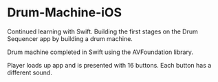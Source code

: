# Drum-Machine-iOS
Continued learning with Swift. Building the first stages on the Drum Sequencer app by building a drum machine.

Drum machine completed in Swift using the AVFoundation library. 

Player loads up app and is presented with 16 buttons. Each button has a different sound. 



